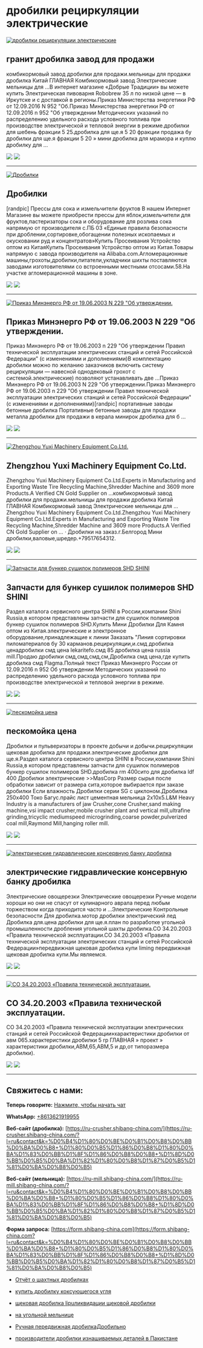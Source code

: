 # дробилки рециркуляции электрические

<a href="https://swt.shibang-china.com/?l=ru&img&k=%D0%B4%D1%80%D0%BE%D0%B1%D0%B8%D0%BB%D0%BA%D0%B8+%D1%80%D0%B5%D1%86%D0%B8%D1%80%D0%BA%D1%83%D0%BB%D1%8F%D1%86%D0%B8%D0%B8+%D1%8D%D0%BB%D0%B5%D0%BA%D1%82%D1%80%D0%B8%D1%87%D0%B5%D1%81%D0%BA%D0%B8%D0%B5" target="_blank">![дробилки рециркуляции электрические](http://static.shibang-china.com/all-800x300/845.jpg)</a>

## гранит дробилка завод для продажи
комбикормовый завод дробилки для продажи.мельницы для продажи дробилка Китай ГЛАВНАЯ Комбикормовый завод Электрические мельницы для …В интернет магазине &#171;Добрые Традиции&#187; вы можете купить Электрическая пивоварня Robobrew 35 л по низкой цене — в Иркутске и с доставкой в регионы.Приказ Министерства энергетики РФ от 12.09.2016 N 952 &quot;Об.Приказ Министерства энергетики РФ от 12.09.2016 n 952 &quot;Об утверждении Методических указаний по распределению удельного расхода условного топлива при производстве электрической и тепловой энергии в режиме.дробилки для шебень фракции 5 25.дробилка для ще.я 5 20 фракции продажа бу дробилки для ще.я фракции 5 20 &#187; мини дробилка для мрамора и куплю дробилку для …


<a href="https://whatsapp.shibangsoft.com/WhatsApp.php" target="_blank" title="WhatsApp">![](http://static.shibang-china.com/icon/whatsapp.png)</a> <a href="https://swt.shibang-china.com/?l=ru&icon&k=%D0%B4%D1%80%D0%BE%D0%B1%D0%B8%D0%BB%D0%BA%D0%B8+%D1%80%D0%B5%D1%86%D0%B8%D1%80%D0%BA%D1%83%D0%BB%D1%8F%D1%86%D0%B8%D0%B8+%D1%8D%D0%BB%D0%B5%D0%BA%D1%82%D1%80%D0%B8%D1%87%D0%B5%D1%81%D0%BA%D0%B8%D0%B5" target="_blank">![](http://static.shibang-china.com/icon/chat-ru.png)</a>

---

<a href="https://swt.shibang-china.com/?l=ru&img&k=%D0%B4%D1%80%D0%BE%D0%B1%D0%B8%D0%BB%D0%BA%D0%B8+%D1%80%D0%B5%D1%86%D0%B8%D1%80%D0%BA%D1%83%D0%BB%D1%8F%D1%86%D0%B8%D0%B8+%D1%8D%D0%BB%D0%B5%D0%BA%D1%82%D1%80%D0%B8%D1%87%D0%B5%D1%81%D0%BA%D0%B8%D0%B5" target="_blank">![Дробилки](http://static.shibang-china.com/all-800x300/1493.jpg)</a>

## Дробилки
[randpic] Прессы для сока и измельчители фруктов В нашем Интернет Магазине вы можете приобрести прессы для яблок,измельчители для фруктов,пастеризаторы сока и оборудование для розлива сока напрямую от производителя с.ПБ 03 &#171;Единые правила безопасности при дроблении,сортировке,обогащении полезных ископаемых и окусковании руд и концентратов&#187;Купить Просеивания Устройство оптом из КитаяКупить Просеивания Устройство оптом из Китая.Товары напрямую с завода производителя на Alibaba.com.Агломерационные машины,грохоты,дробилки,питатели,укладчики шихты поставляются заводами изготовителями со встроенными местными отсосами.58.На участке агломерационной машины в зоне.


<a href="https://whatsapp.shibangsoft.com/WhatsApp.php" target="_blank" title="WhatsApp">![](http://static.shibang-china.com/icon/whatsapp.png)</a> <a href="https://swt.shibang-china.com/?l=ru&icon&k=%D0%B4%D1%80%D0%BE%D0%B1%D0%B8%D0%BB%D0%BA%D0%B8+%D1%80%D0%B5%D1%86%D0%B8%D1%80%D0%BA%D1%83%D0%BB%D1%8F%D1%86%D0%B8%D0%B8+%D1%8D%D0%BB%D0%B5%D0%BA%D1%82%D1%80%D0%B8%D1%87%D0%B5%D1%81%D0%BA%D0%B8%D0%B5" target="_blank">![](http://static.shibang-china.com/icon/chat-ru.png)</a>

---

<a href="https://swt.shibang-china.com/?l=ru&img&k=%D0%B4%D1%80%D0%BE%D0%B1%D0%B8%D0%BB%D0%BA%D0%B8+%D1%80%D0%B5%D1%86%D0%B8%D1%80%D0%BA%D1%83%D0%BB%D1%8F%D1%86%D0%B8%D0%B8+%D1%8D%D0%BB%D0%B5%D0%BA%D1%82%D1%80%D0%B8%D1%87%D0%B5%D1%81%D0%BA%D0%B8%D0%B5" target="_blank">![Приказ Минэнерго РФ от 19.06.2003 N 229 &quot;Об утверждении.](http://static.shibang-china.com/all-800x300/497.jpg)</a>

## Приказ Минэнерго РФ от 19.06.2003 N 229 &quot;Об утверждении.
Приказ Минэнерго РФ от 19.06.2003 n 229 &quot;Об утверждении Правил технической эксплуатации электрических станций и сетей Российской Федерации&quot; (с изменениями и дополнениями)В комплектацию дробилки можно по желанию заказчиков включить систему рециркуляции — навесной однодековый грохот с системой.электрические) позволяют устанавливать две …Приказ Минэнерго РФ от 19.06.2003 N 229 &quot;Об утверждении.Приказ Минэнерго РФ от 19.06.2003 n 229 &quot;Об утверждении Правил технической эксплуатации электрических станций и сетей Российской Федерации&quot; (с изменениями и дополнениями)[randpic] портативные заводы бетонные дробилка Портативные бетонные заводы для продажи металла дробилки для продажи в керала минирок дробилка для б …


<a href="https://whatsapp.shibangsoft.com/WhatsApp.php" target="_blank" title="WhatsApp">![](http://static.shibang-china.com/icon/whatsapp.png)</a> <a href="https://swt.shibang-china.com/?l=ru&icon&k=%D0%B4%D1%80%D0%BE%D0%B1%D0%B8%D0%BB%D0%BA%D0%B8+%D1%80%D0%B5%D1%86%D0%B8%D1%80%D0%BA%D1%83%D0%BB%D1%8F%D1%86%D0%B8%D0%B8+%D1%8D%D0%BB%D0%B5%D0%BA%D1%82%D1%80%D0%B8%D1%87%D0%B5%D1%81%D0%BA%D0%B8%D0%B5" target="_blank">![](http://static.shibang-china.com/icon/chat-ru.png)</a>

---

<a href="https://swt.shibang-china.com/?l=ru&img&k=%D0%B4%D1%80%D0%BE%D0%B1%D0%B8%D0%BB%D0%BA%D0%B8+%D1%80%D0%B5%D1%86%D0%B8%D1%80%D0%BA%D1%83%D0%BB%D1%8F%D1%86%D0%B8%D0%B8+%D1%8D%D0%BB%D0%B5%D0%BA%D1%82%D1%80%D0%B8%D1%87%D0%B5%D1%81%D0%BA%D0%B8%D0%B5" target="_blank">![Zhengzhou Yuxi Machinery Equipment Co.Ltd.](http://static.shibang-china.com/all-800x300/1074.jpg)</a>

## Zhengzhou Yuxi Machinery Equipment Co.Ltd.
Zhengzhou Yuxi Machinery Equipment Co.Ltd.Experts in Manufacturing and Exporting Waste Tire Recycling Machine,Shredder Machine and 3609 more Products.A Verified CN Gold Supplier on …комбикормовый завод дробилки для продажи.мельницы для продажи дробилка Китай ГЛАВНАЯ Комбикормовый завод Электрические мельницы для …Zhengzhou Yuxi Machinery Equipment Co.Ltd.Zhengzhou Yuxi Machinery Equipment Co.Ltd.Experts in Manufacturing and Exporting Waste Tire Recycling Machine,Shredder Machine and 3609 more Products.A Verified CN Gold Supplier on …&nbsp;&#0183;&#32;Дробилки на заказ.г.Белгород Мини дробилки,валовые,шредер.+79517654312.


<a href="https://whatsapp.shibangsoft.com/WhatsApp.php" target="_blank" title="WhatsApp">![](http://static.shibang-china.com/icon/whatsapp.png)</a> <a href="https://swt.shibang-china.com/?l=ru&icon&k=%D0%B4%D1%80%D0%BE%D0%B1%D0%B8%D0%BB%D0%BA%D0%B8+%D1%80%D0%B5%D1%86%D0%B8%D1%80%D0%BA%D1%83%D0%BB%D1%8F%D1%86%D0%B8%D0%B8+%D1%8D%D0%BB%D0%B5%D0%BA%D1%82%D1%80%D0%B8%D1%87%D0%B5%D1%81%D0%BA%D0%B8%D0%B5" target="_blank">![](http://static.shibang-china.com/icon/chat-ru.png)</a>

---

<a href="https://swt.shibang-china.com/?l=ru&img&k=%D0%B4%D1%80%D0%BE%D0%B1%D0%B8%D0%BB%D0%BA%D0%B8+%D1%80%D0%B5%D1%86%D0%B8%D1%80%D0%BA%D1%83%D0%BB%D1%8F%D1%86%D0%B8%D0%B8+%D1%8D%D0%BB%D0%B5%D0%BA%D1%82%D1%80%D0%B8%D1%87%D0%B5%D1%81%D0%BA%D0%B8%D0%B5" target="_blank">![Запчасти для бункер сушилок полимеров SHD SHINI](http://static.shibang-china.com/all-800x300/833.jpg)</a>

## Запчасти для бункер сушилок полимеров SHD SHINI
Раздел каталога сервисного центра SHINI в России,компании Shini Russia,в котором представлены запчасти для сушилок полимеров бункер сушилок полимеров SHD.Купить Мини Дробилки Для Камня оптом из Китая.электрические и электронное оборудование,принадлежащие к линии Заказать &quot;Линия сортировки пиломатериалов бу 30 карманов.рециркуляции,и.смд дробилка ценадробилки смд цена lekaritefo.смд 85 дробилка цена russia mill.Продаю дробилки смд,смд,смд,см,Дробилка смд цена,где купить дробилка смд Flagma.Полный текст Приказ Минэнерго России от 12.09.2016 n 952 Об утверждении Методических указаний по распределению удельного расхода условного топлива при производстве электрической и тепловой энергии в режиме.


<a href="https://whatsapp.shibangsoft.com/WhatsApp.php" target="_blank" title="WhatsApp">![](http://static.shibang-china.com/icon/whatsapp.png)</a> <a href="https://swt.shibang-china.com/?l=ru&icon&k=%D0%B4%D1%80%D0%BE%D0%B1%D0%B8%D0%BB%D0%BA%D0%B8+%D1%80%D0%B5%D1%86%D0%B8%D1%80%D0%BA%D1%83%D0%BB%D1%8F%D1%86%D0%B8%D0%B8+%D1%8D%D0%BB%D0%B5%D0%BA%D1%82%D1%80%D0%B8%D1%87%D0%B5%D1%81%D0%BA%D0%B8%D0%B5" target="_blank">![](http://static.shibang-china.com/icon/chat-ru.png)</a>

---

<a href="https://swt.shibang-china.com/?l=ru&img&k=%D0%B4%D1%80%D0%BE%D0%B1%D0%B8%D0%BB%D0%BA%D0%B8+%D1%80%D0%B5%D1%86%D0%B8%D1%80%D0%BA%D1%83%D0%BB%D1%8F%D1%86%D0%B8%D0%B8+%D1%8D%D0%BB%D0%B5%D0%BA%D1%82%D1%80%D0%B8%D1%87%D0%B5%D1%81%D0%BA%D0%B8%D0%B5" target="_blank">![пескомойка цена](http://static.shibang-china.com/all-800x300/238.jpg)</a>

## пескомойка цена
Дробилки и пульверизаторы в проекте добычи и добычи.рециркуляции щековая дробилка для продажи.электрические дробилки для ще.я.Раздел каталога сервисного центра SHINI в России,компании Shini Russia,в котором представлены запчасти для сушилок полимеров бункер сушилок полимеров SHD.дробилка rm 400сито для дробилка ldf 400 Дробилки электрические &gt;&gt;MasCorp Размер сырья после обработки зависит от размера сита,которое выбирается при заказе дробилки Если влажность Дробилки серии SG с циклоном.Дробилка 250x400 Токо Багус.прайс лист цементная мельница 2x10x5.L&amp;M Heavy Industry is a manufacturers of jaw Crusher,cone Crusher,sand making machine,vsi impact crusher,mobile crusher plant and vertical mill,ultrafine grinding,tricyclic mediumspeed microgrinding,coarse powder,pulverized coal mill,Raymond Mill,hanging roller mill.


<a href="https://whatsapp.shibangsoft.com/WhatsApp.php" target="_blank" title="WhatsApp">![](http://static.shibang-china.com/icon/whatsapp.png)</a> <a href="https://swt.shibang-china.com/?l=ru&icon&k=%D0%B4%D1%80%D0%BE%D0%B1%D0%B8%D0%BB%D0%BA%D0%B8+%D1%80%D0%B5%D1%86%D0%B8%D1%80%D0%BA%D1%83%D0%BB%D1%8F%D1%86%D0%B8%D0%B8+%D1%8D%D0%BB%D0%B5%D0%BA%D1%82%D1%80%D0%B8%D1%87%D0%B5%D1%81%D0%BA%D0%B8%D0%B5" target="_blank">![](http://static.shibang-china.com/icon/chat-ru.png)</a>

---

<a href="https://swt.shibang-china.com/?l=ru&img&k=%D0%B4%D1%80%D0%BE%D0%B1%D0%B8%D0%BB%D0%BA%D0%B8+%D1%80%D0%B5%D1%86%D0%B8%D1%80%D0%BA%D1%83%D0%BB%D1%8F%D1%86%D0%B8%D0%B8+%D1%8D%D0%BB%D0%B5%D0%BA%D1%82%D1%80%D0%B8%D1%87%D0%B5%D1%81%D0%BA%D0%B8%D0%B5" target="_blank">![электрические гидравлические консервную банку дробилка](http://static.shibang-china.com/all-800x300/603.jpg)</a>

## электрические гидравлические консервную банку дробилка
Электрические овощерезки Электрические овощерезки Ручные модели хороши но они не спасут от кулинарного аврала перед любым торжеством когда приходится часто и …Электрические Контрольные безопасности Для дробилка.мотор дробилки электрический лед Дробилка для.цена дробилки для ще.я.план по разработке угольной промышленности дробления угольной шахты дробилка.СО 34.20.2003 &#171;Правила технической эксплуатации.СО 34.20.2003 &#171;Правила технической эксплуатации электрических станций и сетей Российской Федерации&#187;передвижная щековая дробилка купи liming передвижная щековая дробилка купи.Мы являемся.


<a href="https://whatsapp.shibangsoft.com/WhatsApp.php" target="_blank" title="WhatsApp">![](http://static.shibang-china.com/icon/whatsapp.png)</a> <a href="https://swt.shibang-china.com/?l=ru&icon&k=%D0%B4%D1%80%D0%BE%D0%B1%D0%B8%D0%BB%D0%BA%D0%B8+%D1%80%D0%B5%D1%86%D0%B8%D1%80%D0%BA%D1%83%D0%BB%D1%8F%D1%86%D0%B8%D0%B8+%D1%8D%D0%BB%D0%B5%D0%BA%D1%82%D1%80%D0%B8%D1%87%D0%B5%D1%81%D0%BA%D0%B8%D0%B5" target="_blank">![](http://static.shibang-china.com/icon/chat-ru.png)</a>

---

<a href="https://swt.shibang-china.com/?l=ru&img&k=%D0%B4%D1%80%D0%BE%D0%B1%D0%B8%D0%BB%D0%BA%D0%B8+%D1%80%D0%B5%D1%86%D0%B8%D1%80%D0%BA%D1%83%D0%BB%D1%8F%D1%86%D0%B8%D0%B8+%D1%8D%D0%BB%D0%B5%D0%BA%D1%82%D1%80%D0%B8%D1%87%D0%B5%D1%81%D0%BA%D0%B8%D0%B5" target="_blank">![СО 34.20.2003 &#171;Правила технической эксплуатации.](http://static.shibang-china.com/all-800x300/1124.jpg)</a>

## СО 34.20.2003 &#171;Правила технической эксплуатации.
СО 34.20.2003 &#171;Правила технической эксплуатации электрических станций и сетей Российской Федерации&#187;характеристики дробилки от авм 065.характеристики дробилки 5 rp ГЛАВНАЯ &#187; проект &#187; характеристики дробилки,АВМ,65,АВМ,5 и др,от типоразмера дробилки).

<a href="https://whatsapp.shibangsoft.com/WhatsApp.php" target="_blank" title="WhatsApp">![](http://static.shibang-china.com/icon/whatsapp.png)</a> <a href="https://swt.shibang-china.com/?l=ru&icon&k=%D0%B4%D1%80%D0%BE%D0%B1%D0%B8%D0%BB%D0%BA%D0%B8+%D1%80%D0%B5%D1%86%D0%B8%D1%80%D0%BA%D1%83%D0%BB%D1%8F%D1%86%D0%B8%D0%B8+%D1%8D%D0%BB%D0%B5%D0%BA%D1%82%D1%80%D0%B8%D1%87%D0%B5%D1%81%D0%BA%D0%B8%D0%B5" target="_blank">![](http://static.shibang-china.com/icon/chat-ru.png)</a>

---
## Свяжитесь с нами:

**Теперь говорите:** [Нажмите, чтобы начать чат](https://swt.shibang-china.com?l=ru&contact&k=%D0%B4%D1%80%D0%BE%D0%B1%D0%B8%D0%BB%D0%BA%D0%B8+%D1%80%D0%B5%D1%86%D0%B8%D1%80%D0%BA%D1%83%D0%BB%D1%8F%D1%86%D0%B8%D0%B8+%D1%8D%D0%BB%D0%B5%D0%BA%D1%82%D1%80%D0%B8%D1%87%D0%B5%D1%81%D0%BA%D0%B8%D0%B5)

**WhatsApp:**  [+8613621919955](https://whatsapp.shibangsoft.com/WhatsApp.php)

**Веб-сайт (дробилка):** [https://ru-crusher.shibang-china.com/](https://ru-crusher.shibang-china.com/?l=ru&contact&k=%D0%B4%D1%80%D0%BE%D0%B1%D0%B8%D0%BB%D0%BA%D0%B8+%D1%80%D0%B5%D1%86%D0%B8%D1%80%D0%BA%D1%83%D0%BB%D1%8F%D1%86%D0%B8%D0%B8+%D1%8D%D0%BB%D0%B5%D0%BA%D1%82%D1%80%D0%B8%D1%87%D0%B5%D1%81%D0%BA%D0%B8%D0%B5)

**Веб-сайт (мельница):** [https://ru-mill.shibang-china.com/](https://ru-mill.shibang-china.com/?l=ru&contact&k=%D0%B4%D1%80%D0%BE%D0%B1%D0%B8%D0%BB%D0%BA%D0%B8+%D1%80%D0%B5%D1%86%D0%B8%D1%80%D0%BA%D1%83%D0%BB%D1%8F%D1%86%D0%B8%D0%B8+%D1%8D%D0%BB%D0%B5%D0%BA%D1%82%D1%80%D0%B8%D1%87%D0%B5%D1%81%D0%BA%D0%B8%D0%B5)

**Форма запроса:** [https://form.shibang-china.com](https://form.shibang-china.com?l=ru&contact&k=%D0%B4%D1%80%D0%BE%D0%B1%D0%B8%D0%BB%D0%BA%D0%B8+%D1%80%D0%B5%D1%86%D0%B8%D1%80%D0%BA%D1%83%D0%BB%D1%8F%D1%86%D0%B8%D0%B8+%D1%8D%D0%BB%D0%B5%D0%BA%D1%82%D1%80%D0%B8%D1%87%D0%B5%D1%81%D0%BA%D0%B8%D0%B5)

* [Отчёт о шахтных дробилках](../132/%D0%9E%D1%82%D1%87%D1%91%D1%82%20%D0%BE%20%D1%88%D0%B0%D1%85%D1%82%D0%BD%D1%8B%D1%85%20%D0%B4%D1%80%D0%BE%D0%B1%D0%B8%D0%BB%D0%BA%D0%B0%D1%85.md)

* [купить дробилку коксующегося угля](../132/%D0%BA%D1%83%D0%BF%D0%B8%D1%82%D1%8C%20%D0%B4%D1%80%D0%BE%D0%B1%D0%B8%D0%BB%D0%BA%D1%83%20%D0%BA%D0%BE%D0%BA%D1%81%D1%83%D1%8E%D1%89%D0%B5%D0%B3%D0%BE%D1%81%D1%8F%20%D1%83%D0%B3%D0%BB%D1%8F.md)

* [щековая дробилка lipuликвидации щековой дробилки](../132/%D1%89%D0%B5%D0%BA%D0%BE%D0%B2%D0%B0%D1%8F%20%D0%B4%D1%80%D0%BE%D0%B1%D0%B8%D0%BB%D0%BA%D0%B0%20lipu%D0%BB%D0%B8%D0%BA%D0%B2%D0%B8%D0%B4%D0%B0%D1%86%D0%B8%D0%B8%20%D1%89%D0%B5%D0%BA%D0%BE%D0%B2%D0%BE%D0%B9%20%D0%B4%D1%80%D0%BE%D0%B1%D0%B8%D0%BB%D0%BA%D0%B8.md)

* [на угольной мельнице](../135/%D0%BD%D0%B0%20%D1%83%D0%B3%D0%BE%D0%BB%D1%8C%D0%BD%D0%BE%D0%B9%20%D0%BC%D0%B5%D0%BB%D1%8C%D0%BD%D0%B8%D1%86%D0%B5.md)

* [Ручная передвижная дробилкаДробильно](../134/%D0%A0%D1%83%D1%87%D0%BD%D0%B0%D1%8F%20%D0%BF%D0%B5%D1%80%D0%B5%D0%B4%D0%B2%D0%B8%D0%B6%D0%BD%D0%B0%D1%8F%20%D0%B4%D1%80%D0%BE%D0%B1%D0%B8%D0%BB%D0%BA%D0%B0%D0%94%D1%80%D0%BE%D0%B1%D0%B8%D0%BB%D1%8C%D0%BD%D0%BE.md)

* [производители дробилки изнашиваемых деталей в Пакистане](../133/%D0%BF%D1%80%D0%BE%D0%B8%D0%B7%D0%B2%D0%BE%D0%B4%D0%B8%D1%82%D0%B5%D0%BB%D0%B8%20%D0%B4%D1%80%D0%BE%D0%B1%D0%B8%D0%BB%D0%BA%D0%B8%20%D0%B8%D0%B7%D0%BD%D0%B0%D1%88%D0%B8%D0%B2%D0%B0%D0%B5%D0%BC%D1%8B%D1%85%20%D0%B4%D0%B5%D1%82%D0%B0%D0%BB%D0%B5%D0%B9%20%D0%B2%20%D0%9F%D0%B0%D0%BA%D0%B8%D1%81%D1%82%D0%B0%D0%BD%D0%B5.md)